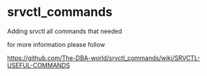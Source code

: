 # srvctl_commands
Adding srvctl all commands that needed

for more information please follow

https://github.com/The-DBA-world/srvctl_commands/wiki/SRVCTL-USEFUL-COMMANDS
